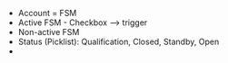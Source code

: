 * Account = FSM
* Active FSM - Checkbox --> trigger
* Non-active FSM
* Status (Picklist): Qualification, Closed, Standby, Open
* 
